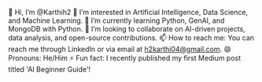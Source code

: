 👋 Hi, I’m @Karthih2
👀 I’m interested in Artificial Intelligence, Data Science, and Machine Learning.
🌱 I’m currently learning Python, GenAI, and MongoDB with Python.
💞️ I’m looking to collaborate on AI-driven projects, data analysis, and open-source contributions.
📫 How to reach me: You can reach me through LinkedIn or via email at h2karthi04@gmail.com.
😄 Pronouns: He/Him
⚡ Fun fact: I recently published my first Medium post titled 'AI Beginner Guide'!
